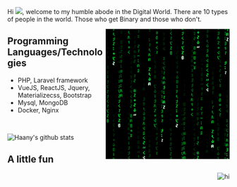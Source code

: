 
<p align="left"> Hi <img src="https://media.giphy.com/media/hvRJCLFzcasrR4ia7z/giphy.gif" width="25px">, welcome to my humble abode in the Digital World. There are 10 types of people in the world. Those who get Binary and those who don't.</p>

<img src = 'https://raw.githubusercontent.com/NguyenVanDo51/NguyenVanDo51/master/images/matrix.gif' alt = 'Awesome Matrix Code' align='right'/>

## Programming Languages/Technologies
* PHP, Laravel framework
* VueJS, ReactJS, Jquery, Materializecss, Bootstrap
* Mysql, MongoDB
* Docker, Nginx

<br>

![Haany's github stats](https://github-readme-stats.vercel.app/api?username=NguyenVanDo51&show_icons=true&hide=[%22issues%22])
 
 
## A little fun
<img align="right" src="https://media0.giphy.com/media/c8NspwwVxwAiA/giphy.gif?cid=ecf05e4746md67sdmkidfhvneq77y2o17k024y4o9pzp480g&rid=giphy.gif" alt="hi" />
